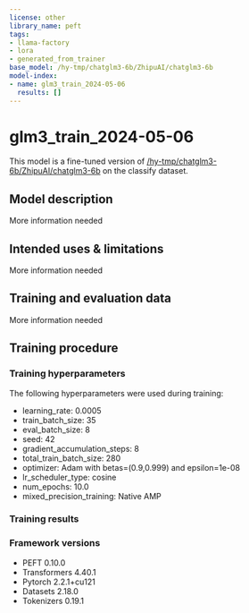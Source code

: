 ```yaml
---
license: other
library_name: peft
tags:
- llama-factory
- lora
- generated_from_trainer
base_model: /hy-tmp/chatglm3-6b/ZhipuAI/chatglm3-6b
model-index:
- name: glm3_train_2024-05-06
  results: []
---
```


<!-- This model card has been generated automatically according to the information the Trainer had access to. You
should probably proofread and complete it, then remove this comment. -->

# glm3_train_2024-05-06

This model is a fine-tuned version of [/hy-tmp/chatglm3-6b/ZhipuAI/chatglm3-6b](https://huggingface.co//hy-tmp/chatglm3-6b/ZhipuAI/chatglm3-6b) on the classify dataset.

## Model description

More information needed

## Intended uses & limitations

More information needed

## Training and evaluation data

More information needed

## Training procedure

### Training hyperparameters

The following hyperparameters were used during training:
- learning_rate: 0.0005
- train_batch_size: 35
- eval_batch_size: 8
- seed: 42
- gradient_accumulation_steps: 8
- total_train_batch_size: 280
- optimizer: Adam with betas=(0.9,0.999) and epsilon=1e-08
- lr_scheduler_type: cosine
- num_epochs: 10.0
- mixed_precision_training: Native AMP

### Training results



### Framework versions

- PEFT 0.10.0
- Transformers 4.40.1
- Pytorch 2.2.1+cu121
- Datasets 2.18.0
- Tokenizers 0.19.1